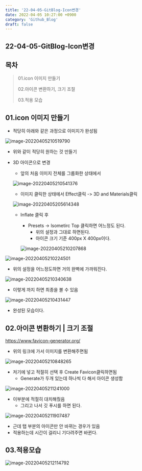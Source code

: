 ```yaml
---
title: '22-04-05-GitBlog-Icon변경'
date: 2022-04-05 10:27:00 +0900
category: 'Github_Blog'
draft: false
---
```


## 22-04-05-GitBlog-Icon변경

## 목차

> 01.icon 이미지 만들기
>
> 02.아이콘 변환하기, 크기 조절
>
> 03.적용 모습

## 01.icon 이미지 만들기

- 적당히 아래와 같은 과정으로 이미지가 완성됨

![image-20220405210519790](../../assets/img/post/22-04-05-GitBlog-Icon.assets/image-20220405210519790.png)

- 위와 같이 적당히 원하는 것 만들기

- 3D 아이콘으로 변경

  - 앞의 처음 이미지 전체를 그룹화한 상태에서

  ![image-20220405210541376](../../assets/img/post/22-04-05-GitBlog-Icon.assets/image-20220405210541376.png)

  - 이미지 클릭한 상태에서 Effect클릭 -> 3D and Materials클릭

  ![image-20220405205614348](../../assets/img/post/22-04-05-GitBlog-Icon.assets/image-20220405205614348.png)

  - Inflate 클릭 후 

    - Presets -> lsometirc Top 클릭하면 어느정도 된다.
      - 위의 설정과 그대로 하면된다.
      - 아이콘 크기 기준 400px X 400px이다.

    ![image-20220405210207868](../../assets/img/post/22-04-05-GitBlog-Icon.assets/image-20220405210207868.png)

![image-20220405210224501](../../assets/img/post/22-04-05-GitBlog-Icon.assets/image-20220405210224501.png)

- 위의 설정을 어느정도하면 거의 완벽에 가까워진다.

![image-20220405210340638](../../assets/img/post/22-04-05-GitBlog-Icon.assets/image-20220405210340638.png)

- 이렇게 까지 하면 최종을 볼 수 있음

![image-20220405210431447](../../assets/img/post/22-04-05-GitBlog-Icon.assets/image-20220405210431447.png)

-  완성된 모습이다.

## 02.아이콘 변환하기 | 크기 조절

https://www.favicon-generator.org/

- 위의 링크에 가서 이미지를 변환해주면됨

![image-20220405210848265](../../assets/img/post/22-04-05-GitBlog-Icon.assets/image-20220405210848265.png)

- 저기에 넣고 적절히 선택 후 Create Favicon클릭하면됨
  - Generate가 두개 있는데 하나씩 다 해서 아이콘 생성함

![image-20220405211241000](../../assets/img/post/22-04-05-GitBlog-Icon.assets/image-20220405211241000.png)

- 이부분에 적절히 대치해줬음
  - 그리고 나서 깃 푸시를 하면 된다.

![image-20220405211907487](../../assets/img/post/22-04-05-GitBlog-Icon.assets/image-20220405211907487.png)

- 근데 탭 부분의 아이콘만 안 바뀌는 경우가 있음
- 적용하는데 시간이 걸리니 기다려주면 바뀐다.

## 03.적용모습

![image-20220405212114792](../../assets/img/post/22-04-05-GitBlog-Icon.assets/image-20220405212114792.png)
